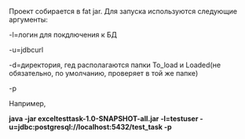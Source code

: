 Проект собирается в fat jar. Для запуска используются следующие аргументы:

-l=логин для покдлючения к БД

-u=jdbcurl

-d=директория, гед располагаются папки To_load и Loaded(не обязательно, по умолчанию, проверяет в той же папке)

-p

Например, 

**java -jar exceltesttask-1.0-SNAPSHOT-all.jar -l=testuser -u=jdbc:postgresql://localhost:5432/test_task -p**
